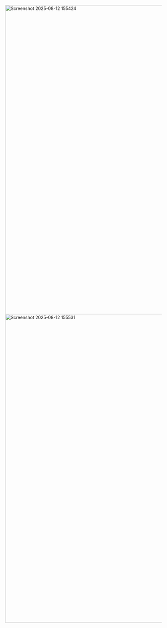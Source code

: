 <img width="1898" height="991" alt="Screenshot 2025-08-12 155424" src="https://github.com/user-attachments/assets/cf9e8e0b-c678-400d-88ed-f4056932314d" />

<img width="1919" height="990" alt="Screenshot 2025-08-12 155531" src="https://github.com/user-attachments/assets/ff2d3442-fc78-4310-9256-fdffa70b111a" />

